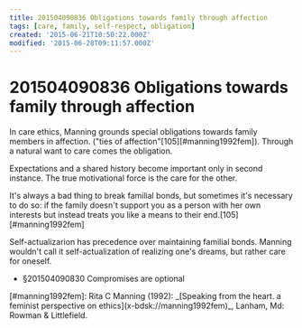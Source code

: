 ```yaml
---
title: 201504090836 Obligations towards family through affection
tags: [care, family, self-respect, obligation]
created: '2015-06-21T10:50:22.000Z'
modified: '2015-06-28T09:11:57.000Z'
---
```


# 201504090836 Obligations towards family through affection

In care ethics, Manning grounds special obligations towards family members in affection. ("ties of affection"\[105\]\[#manning1992fem\]). Through a natural want to care comes the obligation.

Expectations and a shared history become important only in second instance. The true motivational force is the care for the other.

It's always a bad thing to break familial bonds, but sometimes it's necessary to do so: if the family doesn't support you as a person with her own interests but instead treats you like a means to their end.\[105\]\[#manning1992fem\]

Self-actualizarion has precedence over maintaining familial bonds. Manning wouldn't call it self-actualization of realizing one's dreams, but rather care for oneself.

- §201504090830 Compromises are optional

\[#manning1992fem\]: Rita C Manning (1992): \_\[Speaking from the heart. a feminist perspective on ethics\](x-bdsk://manning1992fem)\_, Lanham, Md: Rowman & Littlefield.
